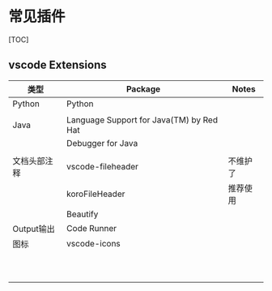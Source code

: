 # 常见插件

[TOC]



## vscode Extensions

| 类型         | Package                                  | Notes    |
| ------------ | ---------------------------------------- | -------- |
| Python       | Python                                   |          |
|              |                                          |          |
| Java         | Language Support for Java(TM) by Red Hat |          |
|              | Debugger for Java                        |          |
|              |                                          |          |
| 文档头部注释 | vscode-fileheader                        | 不维护了 |
|              | koroFileHeader                           | 推荐使用 |
|              | Beautify                                 |          |
| Output输出   | Code Runner                              |          |
| 图标         | vscode-icons                             |          |
|              |                                          |          |
|              |                                          |          |
|              |                                          |          |
|              |                                          |          |
|              |                                          |          |
|              |                                          |          |
|              |                                          |          |
|              |                                          |          |
|              |                                          |          |
|              |                                          |          |



